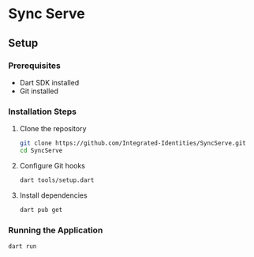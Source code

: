 # Sync Serve

## Setup

### Prerequisites
- Dart SDK installed
- Git installed

### Installation Steps

1. Clone the repository
   ```bash
   git clone https://github.com/Integrated-Identities/SyncServe.git
   cd SyncServe
   ```
   
2. Configure Git hooks
   ```bash
   dart tools/setup.dart
   ```

3. Install dependencies
   ```bash
   dart pub get
   ```

### Running the Application

```bash
dart run
```